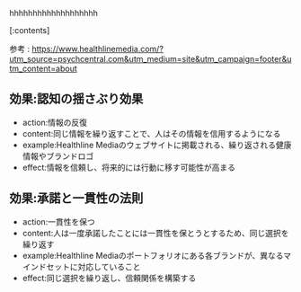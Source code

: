 

hhhhhhhhhhhhhhhhhhh
    
[:contents]

参考 : https://www.healthlinemedia.com/?utm_source=psychcentral.com&utm_medium=site&utm_campaign=footer&utm_content=about

## 効果:認知の揺さぶり効果
- action:情報の反復
- content:同じ情報を繰り返すことで、人はその情報を信用するようになる
- example:Healthline Mediaのウェブサイトに掲載される、繰り返される健康情報やブランドロゴ
- effect:情報を信頼し、将来的には行動に移す可能性が高まる

## 効果:承諾と一貫性の法則
- action:一貫性を保つ
- content:人は一度承諾したことには一貫性を保とうとするため、同じ選択を繰り返す
- example:Healthline Mediaのポートフォリオにある各ブランドが、異なるマインドセットに対応していること
- effect:同じ選択を繰り返し、信頼関係を構築する

    